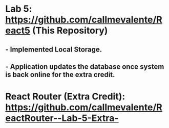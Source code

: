# Lab 5: https://github.com/callmevalente/React5 (This Repository)

## - Implemented Local Storage.
## - Application updates the database once system is back online for the extra credit.

# React Router (Extra Credit): https://github.com/callmevalente/ReactRouter--Lab-5-Extra-
